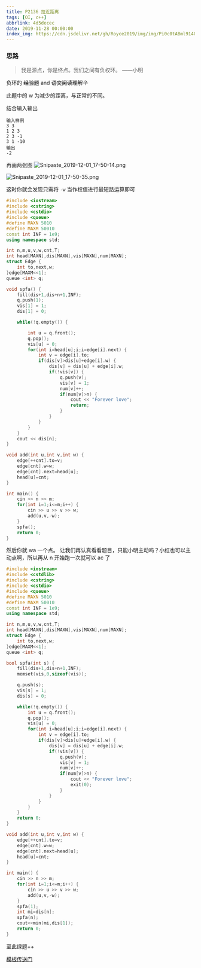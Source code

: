 ```yaml
---
title: P2136 拉近距离
tags: [OI, c++]
abbrlink: 4d5decec
date: 2019-11-28 00:00:00
index_img: https://cdn.jsdelivr.net/gh/Royce2019/img/img/Pi0c0tABml9140aOTqlpzBv4AP2GnQ0s9kEIW4Yul4y0d151.jpeg
---
```


### 思路

> 我是源点，你是终点。我们之间有负权环。 ——小明 

<!--more-->

负环的 ~~经验题~~ and ~~语文阅读理解？~~

此题中的 w 为减少的距离，与正常的不同。

结合输入输出

```
输入样例
3 3
1 2 3
2 3 -1
3 1 -10
输出
-2
```
再画两张图
![Snipaste_2019-12-01_17-50-14.png](https://i.loli.net/2019/12/01/iSWPnMDThb72szE.png)

![Snipaste_2019-12-01_17-50-35.png](https://i.loli.net/2019/12/01/jnOQksyX2NZfBut.png)

这时你就会发现只需将 `-w` 当作权值进行最短路运算即可


```cpp
#include <iostream>
#include <cstring>
#include <cstdio>
#include <queue>
#define MAXN 5010
#define MAXM 50010
const int INF = 1e9;
using namespace std;

int n,m,u,v,w,cnt,T;
int head[MAXN],dis[MAXN],vis[MAXN],num[MAXN];
struct Edge {
	int to,next,w;
}edge[MAXM<<1];
queue <int> q;

void spfa() {
	fill(dis+1,dis+n+1,INF);
	q.push(1);
	vis[1] = 1;
	dis[1] = 0;

	while(!q.empty()) {

		int u = q.front();
		q.pop();
		vis[u] = 0;
		for(int i=head[u];i;i=edge[i].next) {
			int v = edge[i].to;
			if(dis[v]>dis[u]+edge[i].w) {
				dis[v] = dis[u] + edge[i].w;
				if(!vis[v]) {
					q.push(v);
					vis[v] = 1;
					num[v]++;
					if(num[v]>n) {
						cout << "Forever love";
						return;
					}
				}
			}	
		}
	}
	cout << dis[n];
}

void add(int u,int v,int w) {
	edge[++cnt].to=v;
	edge[cnt].w=w;
	edge[cnt].next=head[u];
	head[u]=cnt;
}

int main() {
	cin >> n >> m;
	for(int i=1;i<=m;i++) {
		cin >> u >> v >> w;
		add(u,v,-w);
	}
	spfa();
	return 0;
}
```

然后你就 wa 一个点。
让我们再认真看看题目，只能小明主动吗？小红也可以主动点啊，所以再从 n 开始跑一次就可以 ac 了

```cpp
#include <iostream>
#include <cstdlib>
#include <cstring>
#include <cstdio>
#include <queue>
#define MAXN 5010
#define MAXM 50010
const int INF = 1e9;
using namespace std;

int n,m,u,v,w,cnt,T;
int head[MAXN],dis[MAXN],vis[MAXN],num[MAXN];
struct Edge {
	int to,next,w;
}edge[MAXM<<1];
queue <int> q;

bool spfa(int s) {
	fill(dis+1,dis+n+1,INF);
    memset(vis,0,sizeof(vis));

	q.push(s);
	vis[s] = 1;
	dis[s] = 0;

	while(!q.empty()) {
		int u = q.front();
		q.pop();
		vis[u] = 0;
		for(int i=head[u];i;i=edge[i].next) {
			int v = edge[i].to;
			if(dis[v]>dis[u]+edge[i].w) {
				dis[v] = dis[u] + edge[i].w;
				if(!vis[v]) {
					q.push(v);
					vis[v] = 1;
					num[v]++;
					if(num[v]>n) {
						cout << "Forever love";
						exit(0);
					}
				}
			}	
		}
	}
	return 0;
}

void add(int u,int v,int w) {
	edge[++cnt].to=v;
	edge[cnt].w=w;
	edge[cnt].next=head[u];
	head[u]=cnt;
}

int main() {
	cin >> n >> m;
	for(int i=1;i<=m;i++) {
		cin >> u >> v >> w;
		add(u,v,-w);
	}
	spfa(1);
    int mi=dis[n];
    spfa(n);
    cout<<min(mi,dis[1]);
	return 0;
}
```

至此绿题++

[模板传送门](/posts/fd36a626.html)